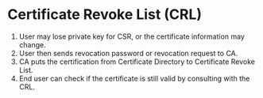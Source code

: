 # Certificate Revoke List (CRL)

1.  User may lose private key for CSR, or the certificate information may change.
2.  User then sends revocation password or revocation request to CA.
3.  CA puts the certification from Certificate Directory to Certificate Revoke List.
4.  End user can check if the certificate is still valid by consulting with the CRL.
